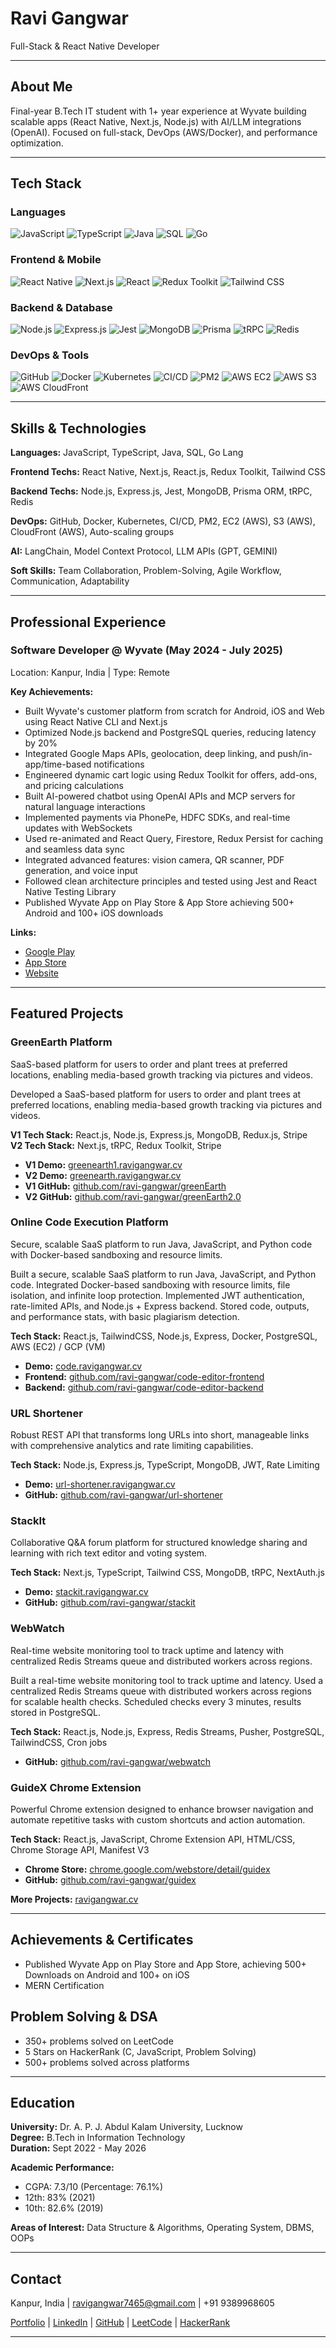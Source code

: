# Ravi Gangwar

Full-Stack & React Native Developer

---

## About Me

Final-year B.Tech IT student with 1+ year experience at Wyvate building scalable apps (React Native, Next.js, Node.js) with AI/LLM integrations (OpenAI). Focused on full-stack, DevOps (AWS/Docker), and performance optimization.

---

## Tech Stack

### Languages
![JavaScript](https://img.shields.io/badge/JavaScript-F7DF1E?style=for-the-badge&logo=javascript&logoColor=black)
![TypeScript](https://img.shields.io/badge/TypeScript-007ACC?style=for-the-badge&logo=typescript&logoColor=white)
![Java](https://img.shields.io/badge/Java-ED8B00?style=for-the-badge&logo=openjdk&logoColor=white)
![SQL](https://img.shields.io/badge/SQL-00000F?style=for-the-badge&logo=mysql&logoColor=white)
![Go](https://img.shields.io/badge/Go-00ADD8?style=for-the-badge&logo=go&logoColor=white)

### Frontend & Mobile
![React Native](https://img.shields.io/badge/React_Native-20232A?style=for-the-badge&logo=react&logoColor=61DAFB)
![Next.js](https://img.shields.io/badge/Next.js-000000?style=for-the-badge&logo=next.js&logoColor=white)
![React](https://img.shields.io/badge/React-20232A?style=for-the-badge&logo=react&logoColor=61DAFB)
![Redux Toolkit](https://img.shields.io/badge/Redux-593D88?style=for-the-badge&logo=redux&logoColor=white)
![Tailwind CSS](https://img.shields.io/badge/Tailwind_CSS-38B2AC?style=for-the-badge&logo=tailwind-css&logoColor=white)

### Backend & Database
![Node.js](https://img.shields.io/badge/Node.js-43853D?style=for-the-badge&logo=node.js&logoColor=white)
![Express.js](https://img.shields.io/badge/Express.js-404D59?style=for-the-badge&logo=express&logoColor=white)
![Jest](https://img.shields.io/badge/Jest-C21325?style=for-the-badge&logo=jest&logoColor=white)
![MongoDB](https://img.shields.io/badge/MongoDB-4EA94B?style=for-the-badge&logo=mongodb&logoColor=white)
![Prisma](https://img.shields.io/badge/Prisma-2D3748?style=for-the-badge&logo=prisma&logoColor=white)
![tRPC](https://img.shields.io/badge/tRPC-2596BE?style=for-the-badge&logo=trpc&logoColor=white)
![Redis](https://img.shields.io/badge/Redis-DC382D?style=for-the-badge&logo=redis&logoColor=white)

### DevOps & Tools
![GitHub](https://img.shields.io/badge/GitHub-100000?style=for-the-badge&logo=github&logoColor=white)
![Docker](https://img.shields.io/badge/Docker-2496ED?style=for-the-badge&logo=docker&logoColor=white)
![Kubernetes](https://img.shields.io/badge/Kubernetes-326CE5?style=for-the-badge&logo=kubernetes&logoColor=white)
![CI/CD](https://img.shields.io/badge/CI/CD-2496ED?style=for-the-badge&logo=jenkins&logoColor=white)
![PM2](https://img.shields.io/badge/PM2-2B037A?style=for-the-badge&logo=pm2&logoColor=white)
![AWS EC2](https://img.shields.io/badge/AWS_EC2-FF9900?style=for-the-badge&logo=amazon-ec2&logoColor=white)
![AWS S3](https://img.shields.io/badge/AWS_S3-569A31?style=for-the-badge&logo=amazon-s3&logoColor=white)
![AWS CloudFront](https://img.shields.io/badge/AWS_CloudFront-232F3E?style=for-the-badge&logo=amazon-cloudfront&logoColor=white)

---

## Skills & Technologies

**Languages:** JavaScript, TypeScript, Java, SQL, Go Lang

**Frontend Techs:** React Native, Next.js, React.js, Redux Toolkit, Tailwind CSS

**Backend Techs:** Node.js, Express.js, Jest, MongoDB, Prisma ORM, tRPC, Redis

**DevOps:** GitHub, Docker, Kubernetes, CI/CD, PM2, EC2 (AWS), S3 (AWS), CloudFront (AWS), Auto-scaling groups

**AI:** LangChain, Model Context Protocol, LLM APIs (GPT, GEMINI)

**Soft Skills:** Team Collaboration, Problem-Solving, Agile Workflow, Communication, Adaptability

---

## Professional Experience

### Software Developer @ Wyvate (May 2024 - July 2025)

Location: Kanpur, India | Type: Remote

**Key Achievements:**
- Built Wyvate's customer platform from scratch for Android, iOS and Web using React Native CLI and Next.js
- Optimized Node.js backend and PostgreSQL queries, reducing latency by 20%
- Integrated Google Maps APIs, geolocation, deep linking, and push/in-app/time-based notifications
- Engineered dynamic cart logic using Redux Toolkit for offers, add-ons, and pricing calculations
- Built AI-powered chatbot using OpenAI APIs and MCP servers for natural language interactions
- Implemented payments via PhonePe, HDFC SDKs, and real-time updates with WebSockets
- Used re-animated and React Query, Firestore, Redux Persist for caching and seamless data sync
- Integrated advanced features: vision camera, QR scanner, PDF generation, and voice input
- Followed clean architecture principles and tested using Jest and React Native Testing Library
- Published Wyvate App on Play Store & App Store achieving 500+ Android and 100+ iOS downloads

**Links:**
- [Google Play](https://play.google.com/store/apps/details?id=com.wyvate_native&pcampaignid=web_share)
- [App Store](https://apps.apple.com/in/app/wyvate/id6740251470)
- [Website](https://app.wyvate.com)

---

## Featured Projects

### GreenEarth Platform
SaaS-based platform for users to order and plant trees at preferred locations, enabling media-based growth tracking via pictures and videos.

Developed a SaaS-based platform for users to order and plant trees at preferred locations, enabling media-based growth tracking via pictures and videos.

**V1 Tech Stack:** React.js, Node.js, Express.js, MongoDB, Redux.js, Stripe  
**V2 Tech Stack:** Next.js, tRPC, Redux Toolkit, Stripe
- **V1 Demo:** [greenearth1.ravigangwar.cv](https://greenearth1.ravigangwar.cv/)
- **V2 Demo:** [greenearth.ravigangwar.cv](https://greenearth.ravigangwar.cv/)
- **V1 GitHub:** [github.com/ravi-gangwar/greenEarth](https://github.com/ravi-gangwar/greenEarth)
- **V2 GitHub:** [github.com/ravi-gangwar/greenEarth2.0](https://github.com/ravi-gangwar/greenEarth2.0)

### Online Code Execution Platform
Secure, scalable SaaS platform to run Java, JavaScript, and Python code with Docker-based sandboxing and resource limits.

Built a secure, scalable SaaS platform to run Java, JavaScript, and Python code. Integrated Docker-based sandboxing with resource limits, file isolation, and infinite loop protection. Implemented JWT authentication, rate-limited APIs, and Node.js + Express backend. Stored code, outputs, and performance stats, with basic plagiarism detection.

**Tech Stack:** React.js, TailwindCSS, Node.js, Express, Docker, PostgreSQL, AWS (EC2) / GCP (VM)

- **Demo:** [code.ravigangwar.cv](https://code.ravigangwar.cv)
- **Frontend:** [github.com/ravi-gangwar/code-editor-frontend](https://github.com/ravi-gangwar/code-editor-frontend)
- **Backend:** [github.com/ravi-gangwar/code-editor-backend](https://github.com/ravi-gangwar/code-editor-backend)

### URL Shortener
Robust REST API that transforms long URLs into short, manageable links with comprehensive analytics and rate limiting capabilities.

**Tech Stack:** Node.js, Express.js, TypeScript, MongoDB, JWT, Rate Limiting

- **Demo:** [url-shortener.ravigangwar.cv](https://url-shortener.ravigangwar.cv)
- **GitHub:** [github.com/ravi-gangwar/url-shortener](https://github.com/ravi-gangwar/url-shortener)

### StackIt
Collaborative Q&A forum platform for structured knowledge sharing and learning with rich text editor and voting system.

**Tech Stack:** Next.js, TypeScript, Tailwind CSS, MongoDB, tRPC, NextAuth.js

- **Demo:** [stackit.ravigangwar.cv](https://stackit.ravigangwar.cv)
- **GitHub:** [github.com/ravi-gangwar/stackit](https://github.com/ravi-gangwar/stackit)

### WebWatch
Real-time website monitoring tool to track uptime and latency with centralized Redis Streams queue and distributed workers across regions.

Built a real-time website monitoring tool to track uptime and latency. Used a centralized Redis Streams queue with distributed workers across regions for scalable health checks. Scheduled checks every 3 minutes, results stored in PostgreSQL.

**Tech Stack:** React.js, Node.js, Express, Redis Streams, Pusher, PostgreSQL, TailwindCSS, Cron jobs

- **GitHub:** [github.com/ravi-gangwar/webwatch](https://github.com/ravi-gangwar/webwatch)

### GuideX Chrome Extension
Powerful Chrome extension designed to enhance browser navigation and automate repetitive tasks with custom shortcuts and action automation.

**Tech Stack:** React.js, JavaScript, Chrome Extension API, HTML/CSS, Chrome Storage API, Manifest V3

- **Chrome Store:** [chrome.google.com/webstore/detail/guidex](https://chrome.google.com/webstore/detail/guidex)
- **GitHub:** [github.com/ravi-gangwar/guidex](https://github.com/ravi-gangwar/guidex)

**More Projects:** [ravigangwar.cv](https://ravigangwar.cv)

---

## Achievements & Certificates

- Published Wyvate App on Play Store and App Store, achieving 500+ Downloads on Android and 100+ on iOS
- MERN Certification

## Problem Solving & DSA
- 350+ problems solved on LeetCode
- 5 Stars on HackerRank (C, JavaScript, Problem Solving)
- 500+ problems solved across platforms

---

## Education

**University:** Dr. A. P. J. Abdul Kalam University, Lucknow  
**Degree:** B.Tech in Information Technology  
**Duration:** Sept 2022 - May 2026

**Academic Performance:**
- CGPA: 7.3/10 (Percentage: 76.1%)
- 12th: 83% (2021)
- 10th: 82.6% (2019)

**Areas of Interest:** Data Structure & Algorithms, Operating System, DBMS, OOPs

---

## Contact

Kanpur, India | ravigangwar7465@gmail.com | +91 9389968605

[Portfolio](https://ravigangwar.cv) | [LinkedIn](https://www.linkedin.com/in/ravi-gangwar/) | [GitHub](https://github.com/ravi-gangwar) | [LeetCode](https://leetcode.com/u/ravigangwar/) | [HackerRank](https://www.hackerrank.com/profile/ravigangwar)

--- 